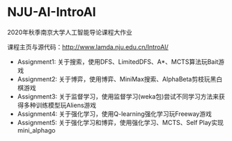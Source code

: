 # NJU-AI-IntroAI
 2020年秋季南京大学人工智能导论课程大作业

课程主页与源代码：http://www.lamda.nju.edu.cn/IntroAI/

- Assignment1: 关于搜索，使用DFS、LimitedDFS、A*、MCTS算法玩Bait游戏
- Assignment2: 关于博弈，使用博弈、MiniMax搜索、AlphaBeta剪枝玩黑白棋游戏
- Assignment3: 关于监督学习，使用监督学习(weka包)尝试不同学习方法来获得多种训练模型玩Aliens游戏
- Assignment4: 关于强化学习，使用Q-learning强化学习玩Freeway游戏
- Assignment5: 关于强化学习和博弈，使用强化学习、MCTS、Self Play实现mini_alphago

